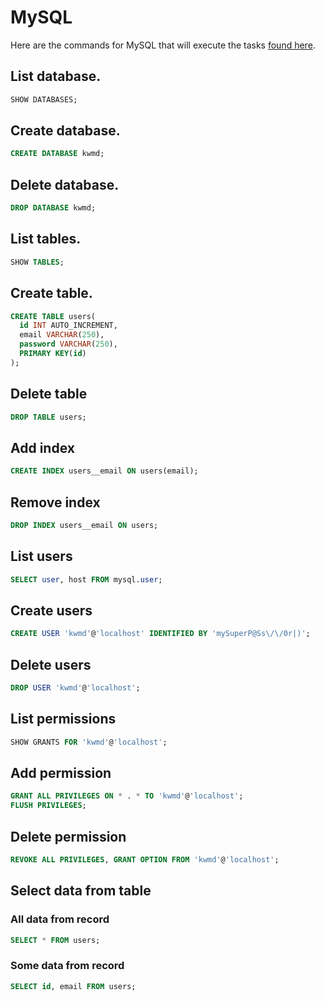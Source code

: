 # MySQL

Here are the commands for MySQL that will execute the tasks [found here](/concepts/databases.md#database-commands).

## List database.

```sql
SHOW DATABASES;
```

## Create database.

```sql
CREATE DATABASE kwmd;
```

## Delete database.

```sql
DROP DATABASE kwmd;
```

## List tables.

```sql
SHOW TABLES;
```

## Create table.

```sql
CREATE TABLE users(
  id INT AUTO_INCREMENT,
  email VARCHAR(250),
  password VARCHAR(250),
  PRIMARY KEY(id)
);
```

## Delete table

```sql
DROP TABLE users;
```

## Add index

```sql
CREATE INDEX users__email ON users(email);
```

## Remove index

```sql
DROP INDEX users__email ON users;
```

## List users

```sql
SELECT user, host FROM mysql.user;
```

## Create users

```sql
CREATE USER 'kwmd'@'localhost' IDENTIFIED BY 'mySuperP@Ss\/\/0r|)';
```

## Delete users

```sql
DROP USER 'kwmd'@'localhost';
```

## List permissions

```sql
SHOW GRANTS FOR 'kwmd'@'localhost';
```

## Add permission

```sql
GRANT ALL PRIVILEGES ON * . * TO 'kwmd'@'localhost';
FLUSH PRIVILEGES;
```

## Delete permission

```sql
REVOKE ALL PRIVILEGES, GRANT OPTION FROM 'kwmd'@'localhost';
```

## Select data from table

### All data from record

```sql
SELECT * FROM users;
```

### Some data from record

```sql
SELECT id, email FROM users;
```
